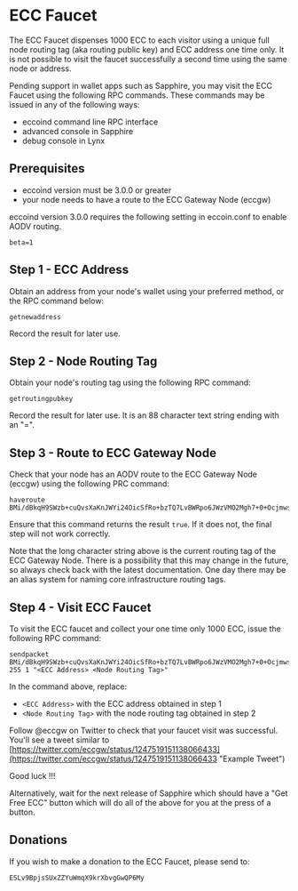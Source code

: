 # ECC Faucet

The ECC Faucet dispenses 1000 ECC to each visitor using a unique full node routing tag (aka routing public key) and ECC address one time only. It is not possible to visit the faucet successfully a second time using the same node or address.

Pending support in wallet apps such as Sapphire, you may visit the ECC Faucet using the following RPC commands. These commands may be issued in any of the following ways:

- eccoind command line RPC interface
- advanced console in Sapphire
- debug console in Lynx

## Prerequisites ##

- eccoind version must be 3.0.0 or greater
- your node needs to have a route to the ECC Gateway Node (eccgw)

eccoind version 3.0.0 requires the following setting in eccoin.conf to enable AODV routing.

    beta=1

## Step 1 - ECC Address ##

Obtain an address from your node's wallet using your preferred method, or the RPC command below:

    getnewaddress

Record the result for later use.

## Step 2 - Node Routing Tag ##

Obtain your node's routing tag using the following RPC command:

    getroutingpubkey

Record the result for later use. It is an 88 character text string ending with an "=".

## Step 3 - Route to ECC Gateway Node ##

Check that your node has an AODV route to the ECC Gateway Node (eccgw) using the following PRC command: 

    haveroute BMi/dBkqH9SWzb+cuQvsXaKnJWYi24OicSfRo+bzTQ7LvBWRpo6JWzVMO2Mgh7+0+Ocjmws9tNfNkqfpjd2iN3c=

Ensure that this command returns the result `true`. If it does not, the final step will not work correctly.

Note that the long character string above is the current routing tag of the ECC Gateway Node.  There is a possibility that this may change in the future, so always check back with the latest documentation. One day there may be an alias system for naming core infrastructure routing tags.

## Step 4 - Visit ECC Faucet ##

To visit the ECC faucet and collect your one time only 1000 ECC, issue the following RPC command:

    sendpacket BMi/dBkqH9SWzb+cuQvsXaKnJWYi24OicSfRo+bzTQ7LvBWRpo6JWzVMO2Mgh7+0+Ocjmws9tNfNkqfpjd2iN3c= 255 1 "<ECC Address> <Node Routing Tag>"

In the command above, replace:

- `<ECC Address>` with the ECC address obtained in step 1
- `<Node Routing Tag>` with the node routing tag obtained in step 2

Follow @eccgw on Twitter to check that your faucet visit was successful. You'll see a tweet similar to [https://twitter.com/eccgw/status/1247519151138066433](https://twitter.com/eccgw/status/1247519151138066433 "Example Tweet")

Good luck !!!

Alternatively, wait for the next release of Sapphire which should have a "Get Free ECC" button which will do all of the above for you at the press of a button.

## Donations ##

If you wish to make a donation to the ECC Faucet, please send to:

    ESLv9BpjsSUxZZYuWmqX9krXbvgGwQP6My

